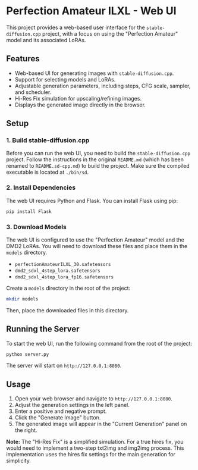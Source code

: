 # Perfection Amateur ILXL - Web UI

This project provides a web-based user interface for the `stable-diffusion.cpp` project, with a focus on using the "Perfection Amateur" model and its associated LoRAs.

## Features

-   Web-based UI for generating images with `stable-diffusion.cpp`.
-   Support for selecting models and LoRAs.
-   Adjustable generation parameters, including steps, CFG scale, sampler, and scheduler.
-   Hi-Res Fix simulation for upscaling/refining images.
-   Displays the generated image directly in the browser.

## Setup

### 1. Build stable-diffusion.cpp

Before you can run the web UI, you need to build the `stable-diffusion.cpp` project. Follow the instructions in the original `README.md` (which has been renamed to `README.sd-cpp.md`) to build the project. Make sure the compiled executable is located at `./bin/sd`.

### 2. Install Dependencies

The web UI requires Python and Flask. You can install Flask using pip:

```bash
pip install Flask
```

### 3. Download Models

The web UI is configured to use the "Perfection Amateur" model and the DMD2 LoRAs. You will need to download these files and place them in the `models` directory.

-   `perfectionAmateurILXL_30.safetensors`
-   `dmd2_sdxl_4step_lora.safetensors`
-   `dmd2_sdxl_4step_lora_fp16.safetensors`

Create a `models` directory in the root of the project:

```bash
mkdir models
```

Then, place the downloaded files in this directory.

## Running the Server

To start the web UI, run the following command from the root of the project:

```bash
python server.py
```

The server will start on `http://127.0.0.1:8080`.

## Usage

1.  Open your web browser and navigate to `http://127.0.0.1:8080`.
2.  Adjust the generation settings in the left panel.
3.  Enter a positive and negative prompt.
4.  Click the "Generate Image" button.
5.  The generated image will appear in the "Current Generation" panel on the right.

**Note:** The "Hi-Res Fix" is a simplified simulation. For a true hires fix, you would need to implement a two-step txt2img and img2img process. This implementation uses the hires fix settings for the main generation for simplicity.